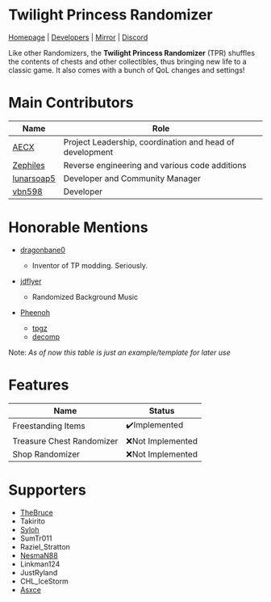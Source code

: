 # Twilight Princess Randomizer
[Homepage](https://rando.zeldatp.net) | [Developers](https://wiki.zeldatp.net/Dev) | [Mirror](https://git.aecx.cc) | [Discord](https://discord.zeldatp.net)

Like other Randomizers, the **Twilight Princess Randomizer** (TPR) shuffles the contents of chests and other collectibles, thus bringing new life to a classic game. It also comes with a bunch of QoL changes and settings!

# Main Contributors
|Name|Role|
|----------------|-------------------------------|
|[AECX](//github.com/AECX)|Project Leadership, coordination and head of development|
|[Zephiles](//github.com/Zephiles)|Reverse engineering and various code additions|
|[lunarsoap5](//github.com/lunarsoap5)|Developer and Community Manager|
|[vbn598](//github.com/vbn598)|Developer|

# Honorable Mentions
* [dragonbane0](//github.com/dragonbane0)
    * Inventor of TP modding. Seriously.

* [jdflyer](//github.com/jdflyer)
    * Randomized Background Music

* [Pheenoh](//github.com/Pheenoh)
    * [tpgz](//github.com/zsrtp/tpgz)
    * [decomp](//github.com/zsrtp/decomp)

Note: *As of now this table is just an example/template for later use*
# Features
|Name            |Status|
|----------------|-------------------------------|
|Freestanding Items|✔️Implemented|
|Treasure Chest Randomizer|❌Not Implemented|
|Shop Randomizer|❌Not Implemented|

# Supporters
* [TheBruce](https://twitter.com/The_Bruce1)
* Takirito
* [Syloh](https://twitter.com/Syloh11)
* SumTr011
* Raziel_Stratton
* [NesmaN88](https://twitter.com/NesmaN88j)
* Linkman124
* JustRyland
* CHL_IceStorm
* [Asxce](//twitter.com/dAsxce2)
